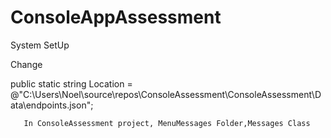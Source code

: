 # ConsoleAppAssessment

System SetUp

Change  

public static string Location = @"C:\Users\Noel\source\repos\ConsoleAssessment\ConsoleAssessment\Data\endpoints.json";
       
       In ConsoleAssessment project, MenuMessages Folder,Messages Class
